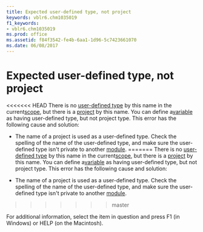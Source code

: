 ```yaml
---
title: Expected user-defined type, not project
keywords: vblr6.chm1035019
f1_keywords:
- vblr6.chm1035019
ms.prod: office
ms.assetid: f84f3542-fe4b-6aa1-1d96-5c7423661070
ms.date: 06/08/2017
---
```



# Expected user-defined type, not project

<<<<<<< HEAD
There is no [user-defined type](../../Glossary/vbe-glossary.md) by this name in the current[scope](../../Glossary/vbe-glossary.md), but there is a [project](../../Glossary/vbe-glossary.md) by this name. You can define a[variable](../../Glossary/vbe-glossary.md) as having user-defined type, but not project type. This error has the following cause and solution:



- The name of a project is used as a user-defined type. Check the spelling of the name of the user-defined type, and make sure the user-defined type isn't private to another [module](../../Glossary/vbe-glossary.md).
=======
There is no [user-defined type](../../Glossary/vbe-glossary.md#user-defined-type) by this name in the current[scope](../../Glossary/vbe-glossary.md#scope), but there is a [project](../../Glossary/vbe-glossary.md#project) by this name. You can define a[variable](../../Glossary/vbe-glossary.md#variable) as having user-defined type, but not project type. This error has the following cause and solution:



- The name of a project is used as a user-defined type. Check the spelling of the name of the user-defined type, and make sure the user-defined type isn't private to another [module](../../Glossary/vbe-glossary.md#module).
>>>>>>> master
    

For additional information, select the item in question and press F1 (in Windows) or HELP (on the Macintosh).

